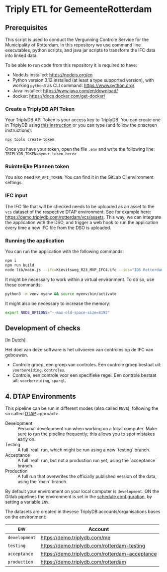 # Triply ETL for GemeenteRotterdam

## Prerequisites

This script is used to conduct the Vergunning Controle Service for the Municipality of Rotterdam. In this repository we use command line executables, python scripts, and java jar scripts to transform the IFC data into linked data.

To be able to run code from this repository it is required to have:

- NodeJs installed: https://nodejs.org/en
- Python version 3.12 installed (at least a type supported version), with working `python3` as CLI command: https://www.python.org/
- Java installed: https://www.java.com/en/download/
- docker: https://docs.docker.com/get-docker/

### Create a TriplyDB API Token

Your TriplyDB API Token is your access key to TriplyDB. You can create one in TriplyDB using [this instruction](https://triply.cc/docs/api-token) or you can type (and follow the onscreen instructions):

```sh
npx tools create-token
```

Once you have your token, open the file `.env` and write the following line:
`TRIPLYDB_TOKEN=<your-token-here>`

### Ruimtelijke Plannen token

You also need `RP_API_TOKEN`. You can find it in the GitLab CI environment settings.

### IFC input

The IFC file that will be checked needs to be uploaded as an asset to the `vcs` dataset of the respective DTAP environment. See for example here: https://demo.triplydb.com/rotterdam/vcs/assets. This way, we can integrate the application with the DSO, and trigger a web hook to run the application every time a new IFC file from the DSO is uploaded.

### Running the application

You can run the application with the following commands:

```sh
npm i
npm run build
node lib/main.js --ifc=Kievitsweg_R23_MVP_IFC4.ifc --ids="IDS Rotterdam BIM.ids" --clean
```

It might be necessary to work within a virtual environment. To do so, use these commands:

```sh
python3 -m venv myenv && source myenv/bin/activate
```

It might also be necessary to increase the memory:

```sh
export NODE_OPTIONS="--max-old-space-size=8192"
```

## Development of checks

[In Dutch]

Het doel van deze software is het uitvoeren van controles op de IFC van gebouwen.

- Controle groep, een groep van controles. Een controle groep bestaat uit: `voorbereiding`, `controles`.
- Controle, een controle voor een specifieke regel. Een controle bestaat uit: `voorbereiding`, `sparql`.

## 4. DTAP Environments

This pipeline can be run in different modes (also called `ENV`s), following the so called [DTAP](https://en.wikipedia.org/wiki/Development,_testing,_acceptance_and_production) approach:

<dl>
  <dt>Development</dt>
  <dd>Personal development run when working on a local computer.  Make sure to run the pipeline frequently; this allows you to spot mistakes early on.</dd>
  <dt>Testing</dt>
  <dd>A full 'real' run, which might be run using a new `testing` branch. </dd>
  <dt>Acceptance</dt>
  <dd>A full 'real' run, but not a production run yet, using the `acceptance` branch.</dd>
  <dt>Production</dt>
  <dd>A full run that overwrites the officially published version of the data, using the `main` branch.</dd>
</dl>

By default your environment on your local computer is `development`. ON the Gitlab pipelines the environment is set in the [schedule configuration](https://git.triply.cc/customers/gemeenterotterdam/vergunningscontroleservice/-/pipeline_schedules), by setting a variable `ENV`.

The datasets are created in thesese TriplyDB accounts/organisations bases on the environment:

| `ENV`         | Account                                          |
| ------------- | ------------------------------------------------ |
| `development` | <https://demo.triplydb.com/me>                   |
| `testing`     | <https://demo.triplydb.com/rotterdam-testing>    |
| `acceptance`  | <https://demo.triplydb.com/rotterdam-acceptance> |
| `production`  | <https://demo.triplydb.com/rotterdam>            |
